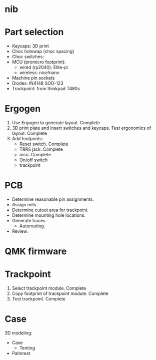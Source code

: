 # nib

# Part selection
- Keycaps: 3D print
- Choc hotswap (choc spacing)
- Choc switches: 
- MCU (promicro footprint):
  - wired (rp2040): Elite-pi
  - wireless: nice!nano
- Machine pin sockets
- Diodes: IN4148 SOD-123
- Trackpoint: from thinkpad T480s


# Ergogen
1. Use Ergogen to generate layout. Complete
2. 3D print plate and insert switches and keycaps. Test ergonomics of layout. Complete
3. Add footprints:
   - Reset switch. Complete
   - TRRS jack. Complete
   - mcu. Complete
   - On/off switch
   - trackpoint

# PCB
- Determine reasonable pin assignments.
- Assign nets.
- Determine cutout area for trackpoint.
- Determine mounting hole locations.
- Generate traces.
    - Autorouting.
- Review.

# QMK firmware


# Trackpoint
1. Select trackpoint module. Complete
2. Copy footprint of trackpoint module. Complete
3. Test trackpoint. Complete

# Case
3D modeling:
 - Case
    - Tenting
  - Palmrest
